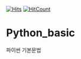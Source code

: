 [![Hits](https://hits.seeyoufarm.com/api/count/incr/badge.svg?url=https%3A%2F%2Fgithub.com%2Flouis-25%2FPython_basic&count_bg=%2379C83D&title_bg=%23555555&icon=&icon_color=%23E7E7E7&title=hits&edge_flat=false)](https://hits.seeyoufarm.com)
[![HitCount](http://hits.dwyl.com/louis-25/Python_basic.svg)](http://hits.dwyl.com/louis-25/Python_basic)
# Python_basic
파이썬 기본문법
